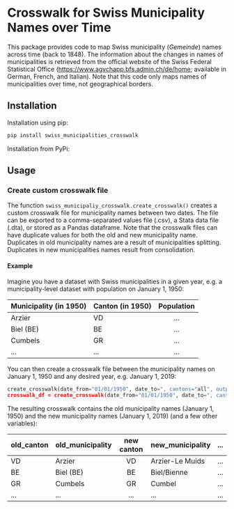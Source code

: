 # Crosswalk for Swiss Municipality Names over Time

This package provides code to map Swiss municipality (_Gemeinde_) names across time (back to 1848). The information about the changes in names of municipalities is retrieved from the official website of the Swiss Federal Statistical Office (https://www.agvchapp.bfs.admin.ch/de/home; available in German, French, and Italian). Note that this code only maps names of municipalities over time, not geographical borders.


## Installation
Installation using pip:
   ```sh
   pip install swiss_municipalities_crosswalk
   ```    
Installation from PyPi:


## Usage
### Create custom crosswalk file
The function `swiss_municipaliy_crosswalk.create_crosswalk()` creates a custom crosswalk file for municipality names between two dates. The file can be exported to a comma-separated values file (.csv), a Stata data file (.dta), or stored as a Pandas dataframe.
Note that the crosswalk files can have duplicate values for both the old and new municipality name. Duplicates in old municipality names are a result of municipalities splitting. Duplicates in new municipalities names result from consolidation.

#### Example
Imagine you have a dataset with Swiss municipalities in a given year, e.g. a municipality-level dataset with population on January 1, 1950:

| Municipality (in 1950) | Canton (in 1950) | Population |
| ---------------------- | -----------------|:----------:|
| Arzier                 | VD               |        ... |
| Biel (BE)              | BE               |        ... |
| Cumbels                | GR               |        ... |
| ...                    | ...              |        ... |

You can then create a crosswalk file between the municipality names on January 1, 1950 and any desired year, e.g. January 1, 2019:
   ```python
   create_crosswalk(date_from="01/01/1950", date_to=", cantons="all", output_format="csv", store_path="home/projectfolder") # export file to .csv
   crosswalk_df = create_crosswalk(date_from="01/01/1950", date_to=", cantons="all", output_format="Pandas") # file as Pandas dataframe
   ```
   
The resulting crosswalk contains the old municipality names (January 1, 1950) and the new municipality names (January 1, 2019) (and a few other variables):

| old_canton | old_municipality | new canton | new_municipality | ... |
| -----------| -----------------|:----------:| ---------------- | --- |
| VD         | Arzier           |         VD | Arzier-Le Muids  | ... |
| BE         | Biel (BE)        |         BE | Biel/Bienne      | ... |
| GR         | Cumbels          |         GR | Cumbel           | ... |
| ...        | ...              |        ... | ...              | ... |

<!--
## Future Adjustments
- Directly add new municipality names to a Pandas dataframe
 -->
